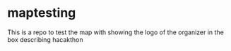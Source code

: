 # maptesting
This is a repo to test the map with showing the logo of the organizer in the box describing hacakthon
